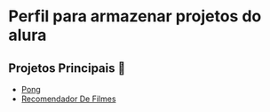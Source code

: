# Perfil para armazenar projetos do alura

## Projetos Principais 🚀
- [Pong](https://github.com/RyanDias24/js-pong)
- [Recomendador De Filmes](https://github.com/RyanDias24/js-recomendador_filmes)

